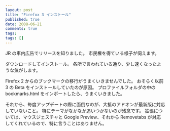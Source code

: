 ```yaml
---
layout: post
title: "Firefox 3 インストール"
published: true
date: 2008-06-21
comments: true
tags:
tags: []
---
```


JR の車内広告でリリースを知りました。
市民権を得ている様子が伺えます。

ダウンロードしてインストール。
各所で言われている通り、少し速くなったような気がします。

Firefox 2 からのブックマークの移行がうまくいきませんでした。
おそらく以前 3 の Beta をインストールしていたのが原因。
プロファイルフォルダの中の bookmarks.html をインポートしたら、うまくいきました。

それから、毎度アップデートの際に面倒なのが、大抵のアドオンが最新版に対応していないこと。
特にテーマがなかなか追いつかないのが残念です。
拡張については、マウスジェスチャと Google Preview、それから Removetabs が対応してくれているので、特に言うことはありません。
